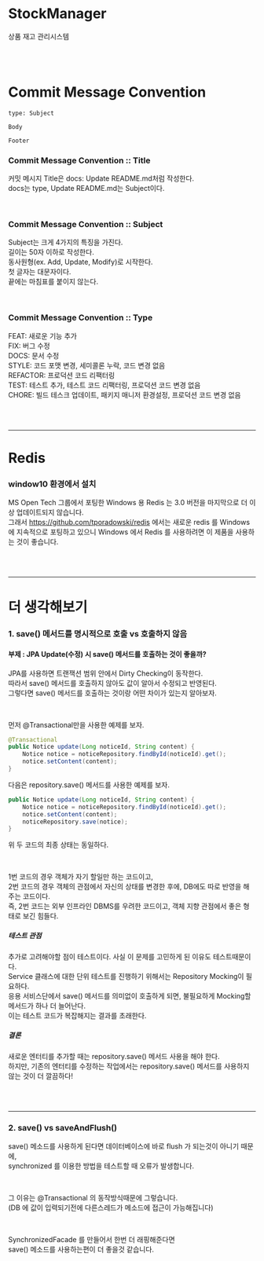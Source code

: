 # StockManager
상품 재고 관리시스템  

</br>
</br>

# Commit Message Convention
```
type: Subject

Body

Footer
```  

### Commit Message Convention :: Title
커밋 메시지 Title은 docs: Update README.md처럼 작성한다.  
docs는 type, Update README.md는 Subject이다. 

</br>

### Commit Message Convention :: Subject
Subject는 크게 4가지의 특징을 가진다.  
길이는 50자 이하로 작성한다.  
동사원형(ex. Add, Update, Modify)로 시작한다.  
첫 글자는 대문자이다.  
끝에는 마침표를 붙이지 않는다.  

</br>

### Commit Message Convention :: Type
FEAT: 새로운 기능 추가  
FIX: 버그 수정  
DOCS: 문서 수정  
STYLE: 코드 포맷 변경, 세미콜론 누락, 코드 변경 없음  
REFACTOR: 프로덕션 코드 리팩터링  
TEST: 테스트 추가, 테스트 코드 리팩터링, 프로덕션 코드 변경 없음  
CHORE: 빌드 테스크 업데이트, 패키지 매니저 환경설정, 프로덕션 코드 변경 없음  

</br>
</br>

-------------

# Redis

### window10 환경에서 설치
MS Open Tech 그룹에서 포팅한 Windows 용 Redis 는 3.0 버전을 마지막으로 더 이상 업데이트되지 않습니다.  
그래서 https://github.com/tporadowski/redis 에서는 새로운 redis 를 Windows 에 지속적으로 포팅하고 있으니 Windows 에서 Redis 를 사용하려면 이 제품을 사용하는 것이 좋습니다.  


</br>
</br>

-------------

# 더 생각해보기

### 1. save() 메서드를 명시적으로 호출 vs 호출하지 않음  

#### 부제 : JPA Update(수정) 시 save() 메서드를 호출하는 것이 좋을까?  
JPA를 사용하면 트랜잭션 범위 안에서 Dirty Checking이 동작한다.  
따라서 save() 메서드를 호출하지 않아도 값이 알아서 수정되고 반영된다.  
그렇다면 save() 메서드를 호출하는 것이랑 어떤 차이가 있는지 알아보자.  

</br>

먼저 @Transactional만을 사용한 예제를 보자.
```java
@Transactional
public Notice update(Long noticeId, String content) {
    Notice notice = noticeRepository.findById(noticeId).get();
    notice.setContent(content);
}
```
다음은 repository.save() 메서드를 사용한 예제를 보자.  

```java
public Notice update(Long noticeId, String content) {
    Notice notice = noticeRepository.findById(noticeId).get();
    notice.setContent(content);
    noticeRepository.save(notice);
}
```
위 두 코드의 최종 상태는 동일하다.  

</br>

1번 코드의 경우 객체가 자기 할일만 하는 코드이고,  
2번 코드의 경우 객체의 관점에서 자신의 상태를 변경한 후에, DB에도 따로 반영을 해주는 코드이다.  
즉, 2번 코드는 외부 인프라인 DBMS를 우려한 코드이고, 객체 지향 관점에서 좋은 형태로 보긴 힘들다.  

##### 테스트 관점
추가로 고려해야할 점이 테스트이다. 사실 이 문제를 고민하게 된 이유도 테스트때문이다.  
Service 클래스에 대한 단위 테스트를 진행하기 위해서는 Repository Mocking이 필요하다.  
응용 서비스단에서 save() 메서드를 의미없이 호출하게 되면, 불필요하게 Mocking할 메서드가 하나 더 늘어난다.  
이는 테스트 코드가 복잡해지는 결과를 초래한다.  

##### 결론
새로운 엔터티를 추가할 때는 repository.save() 메서드 사용을 해야 한다.  
하지만, 기존의 엔터티를 수정하는 작업에서는 repository.save() 메서드를 사용하지 않는 것이 더 깔끔하다!  

</br>
</br>

-------------

### 2. save() vs saveAndFlush()
save() 메소드를 사용하게 된다면 데이터베이스에 바로 flush 가 되는것이 아니기 때문에,  
synchronized 를 이용한 방법을 테스트할 때 오류가 발생합니다.  

</br>

그 이유는 @Transactional 의 동작방식때문에 그렇습니다.  
(DB 에 값이 입력되기전에 다른스레드가 메소드에 접근이 가능해집니다)

</br>

SynchronizedFacade 를 만들어서 한번 더 래핑해준다면  
save() 메소드를 사용하는편이 더 좋을것 같습니다.  

</br>
</br>
</br>





